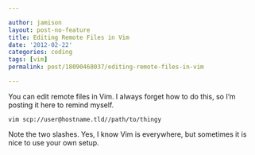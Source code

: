 ```yaml
---

author: jamison
layout: post-no-feature
title: Editing Remote Files in Vim
date: '2012-02-22'
categories: coding
tags: [vim]
permalink: post/18090468037/editing-remote-files-in-vim

---
```


You can edit remote files in Vim. I always forget how to do this, so I’m
posting it here to remind myself.

    vim scp://user@hostname.tld//path/to/thingy

Note the two slashes. Yes, I know Vim is everywhere, but sometimes it is
nice to use your own setup.
